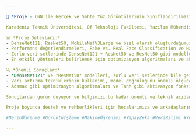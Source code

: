 ```yaml
---

🌟 *Proje : CNN ile Gerçek ve Sahte Yüz Görüntülerinin Sınıflandırılması* 🌟

Karadeniz Teknik Üniversitesi, Of Teknoloji Fakültesi, Yazılım Mühendisliği Bölümü olarak, 2023-2024 Bahar dönemi projemizin sonuçlarını sizlerle paylaşmaktan büyük mutluluk duyuyoruz! Takım arkadaşım Senanur Bayram ile birlikte, Görüntü İşleme dersi kapsamında, derin öğrenme modellerini kullanarak gerçek ve sahte yüz görüntülerinin sınıflandırılmasına yönelik kapsamlı bir çalışma gerçekleştirdik.

📊 *Proje Detayları:*
- DenseNet121, ResNet50, MobileNetV3Large ve özel olarak oluşturduğumuz CNN'ler dahil olmak üzere birçok derin öğrenme modeli kullanıldı.
- Performans değerlendirmeleri, Fake vs. Real Face Classification ve HardFake vs. RealFaces veri setleri üzerinde gerçekleştirildi.
- Zorlu veri setlerinde DenseNet121 + ResNet50 ve ResNet50 gibi modeller %100 doğruluğa ulaştı.
- En etkili yöntemleri belirlemek için optimizasyon algoritmaları ve aktivasyon fonksiyonları karşılaştırıldı.

🔍 *Önemli Sonuçlar:*
- *DenseNet121* ve *ResNet50* modelleri, zorlu veri setlerinde bile gerçek ve sahte yüzleri ayırt etmede mükemmel performans sergiledi.
- Veri artırma tekniklerinin kullanımı, model doğruluğunu önemli ölçüde artırdı.
- Adamax gibi optimizasyon algoritmaları ve Tanh gibi aktivasyon fonksiyonları, deneylerimizde en iyi sonuçları verdi.

Sonuçlardan gurur duyuyor ve bilgimizi bu kadar önemli ve teknik açıdan zor bir probleme uygulama fırsatı bulduğumuz için minnettarız. 

Proje boyunca destek ve rehberlikleri için hocalarımıza ve arkadaşlarımıza teşekkür ederiz!

#DerinÖğrenme #Görüntüİşleme #MakineÖğrenimi #YapayZeka #VeriBilimi #YüzTanıma #KaradenizTeknikÜniversitesi

---
```

